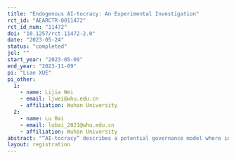 ```yaml
---
title: "Endogenous AI-tocracy: An Experimental Investigation"
rct_id: "AEARCTR-0011472"
rct_id_num: "11472"
doi: "10.1257/rct.11472-2.0"
date: "2023-05-24"
status: "completed"
jel: ""
start_year: "2023-05-09"
end_year: "2023-11-09"
pi: "Lian XUE"
pi_other:
  1:
    - name: Lijia Wei
    - email: ljwei@whu.edu.cn
    - affiliation: Wuhan University
  2:
    - name: Lu Bai
    - email: lubai_2021@whu.edu.cn
    - affiliation: Wuhan University
abstract: "“AI-tocracy” describes a potential governance model where individual behavior is influenced and regulated by advancements in Artificial Intelligence. This study explores the nature of AI-tocracy through a series of controlled laboratory experiments. We investigate how AI-generated social scores, when coupled with punitive measures, impact individual cooperation within group settings. Furthermore, this research examines the decision-making processes of individuals when faced with the choice to adopt AI-control mechanisms. Additionally, the research aims to explore the welfare implications and potential future trajectories of AI-tocracy in various economic and social contexts."
layout: registration
---
```


